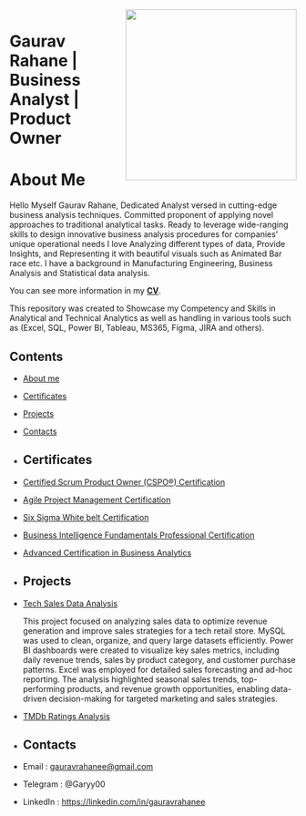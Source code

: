 <img src="https://files.catbox.moe/on47lc.png" align="Right" width="300" height="300"/>

# Gaurav Rahane | Business Analyst | Product Owner

# About Me
Hello Myself Gaurav Rahane, Dedicated Analyst versed in cutting-edge business analysis techniques. Committed proponent of applying novel approaches to traditional analytical tasks. Ready to leverage wide-ranging skills to design innovative business analysis procedures for companies' unique operational needs
I love Analyzing different types of data, Provide Insights, and Representing it with beautiful visuals such as Animated Bar race etc.
I have a background in Manufacturing Engineering, Business Analysis and Statistical data analysis.

You can see more information in my [**CV**](https://github.com/GauravRahane/MyPortfolio/blob/main/Curicculum%20Vitae.pdf).

This repository was created to Showcase my Competency and Skills in Analytical and Technical Analytics as well as handling in various tools such as (Excel, SQL, Power BI, Tableau, MS365, Figma, JIRA and others).

## Contents
* [About me](#about-me)
* [Certificates](#certificates)
* [Projects](#projects)
* [Contacts](#contacts)

* ## Certificates
* [Certified Scrum Product Owner (CSPO®) Certification](https://github.com/GauravRahane/MyPortfolio/blob/main/Certificates/Certified%20Scrum%20Product%20Owner%20Certification.pdf)
* [Agile Project Management Certification](https://github.com/GauravRahane/MyPortfolio/blob/main/Certificates/Agile%20Project%20Management.pdf)
* [Six Sigma White belt Certification](https://github.com/GauravRahane/MyPortfolio/blob/main/Certificates/Six%20sigma%20white%20belt.pdf)
* [Business Intelligence Fundamentals Professional Certification](https://github.com/GauravRahane/MyPortfolio/blob/main/Certificates/BIFPC.pdf)
* [Advanced Certification in Business Analytics](https://github.com/GauravRahane/MyPortfolio/blob/main/Certificates/BA%20Certificate.pdf)

* ## Projects

* [Tech Sales Data Analysis](https://github.com/GauravRahane/MyPortfolio/blob/main/Projects/Tech%20Store%20Sales%20Analysis.ipynb)
  
  This project focused on analyzing sales data to optimize revenue generation and improve sales strategies for a tech retail store. MySQL was used to clean, 
  organize, and query large datasets efficiently. Power BI dashboards were created to visualize key sales metrics, including daily revenue trends, sales by product 
  category, and customer purchase patterns. Excel was employed for detailed sales forecasting and ad-hoc reporting. The analysis highlighted seasonal sales trends, 
  top-performing products, and revenue growth opportunities, enabling data-driven decision-making for targeted marketing and sales strategies.
  
* [TMDb Ratings Analysis](https://github.com/GauravRahane/MyPortfolio/blob/main/Projects/TMDb%20Project.pdf)
  

* ## Contacts
* Email : gauravrahanee@gmail.com
* Telegram : @Garyy00
* LinkedIn : https://linkedin.com/in/gauravrahanee

 
